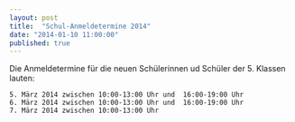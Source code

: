 ```yaml
---
layout: post
title:  "Schul-Anmeldetermine 2014"
date: "2014-01-10 11:00:00"
published: true
---
```


Die Anmeldetermine für die neuen Schülerinnen ud Schüler der 5. Klassen lauten:

	5. März 2014 zwischen 10:00-13:00 Uhr und  16:00-19:00 Uhr
	6. März 2014 zwischen 10:00-13:00 Uhr und  16:00-19:00 Uhr
	7. März 2014 zwischen 10:00-13:00 Uhr 
